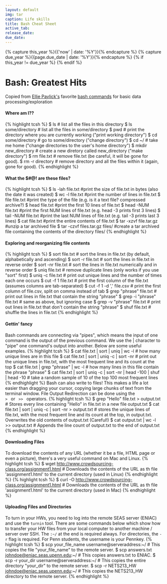 ```yaml
---
layout: default
img: tar
caption: Life skills
title: Bash Cheat Sheet
active_tab: 
release_date: 
due_date: 
---
```


<!-- Check whether the assignment is up to date -->
{% capture this_year %}{{'now' | date: '%Y'}}{% endcapture %}
{% capture due_year %}{{page.due_date | date: '%Y'}}{% endcapture %}
{% if this_year != due_year %} 
{% endif %}
<!-- End of check whether the assignment is up to date -->


Bash<span class="text-muted">: Greatest Hits</span> 
=============================================================

Copied from [Ellie Pavlick's](https://cs.brown.edu/people/epavlick/) favorite [bash commands](http://crowdsourcing-class.org/bash-commands.html) for basic data processing/exploration

#### Where am I??
{% highlight tcsh %}
$ ls # list all the files in this directory
$ ls some/directory # list all the files in some/directory
$ pwd # print the directory where you are currently working ("print working directory")
$ cd some/directory # go to some/directory ("change directory")
$ cd ~/ # take me home ("change directories to the user's home directory")
$ mkdir new_directory # create a new diretory called new_directory ("make directory")
$ rm file.txt # remove file.txt (be careful, it will be gone for good).
$ rm -r directory # remove directory and all the files within it (again, gone for good).
{% endhighlight %}

#### What the $#@! are these files?
{% highlight tcsh %}
$ ls -lah file.txt #print the size of file.txt in bytes (also the date it was created)
$ wc -l file.txt #print the number of lines in file.txt
$ file file.txt #print the type of the file (e.g. is it a text file? compressed archive?)
$ head file.txt #print the first 10 lines of file.txt
$ head -NUM file.txt #print the first NUM lines of file.txt (e.g. head -3 prints first 3 lines)
$ tail -NUM file.txt #print the last NUM lines of file.txt (e.g. tail -3 prints last 3 lines)
$ cat file.txt #print the entire contents of file.txt
$ tar -xzvf file.tar.gz #unzip a tar archived file
$ tar -czvf files.tar.gz files/ #create a tar archived file containing the contents of the directory files/
{% endhighlight %}

#### Exploring and reorganizing file contents
{% highlight tcsh %}
$ sort file.txt # sort the lines in file.txt (by default, alphabetically and ascending)
$ sort -r file.txt # sort the lines in file.txt in reverse order
$ sort -nr file.txt # sort the lines in file.txt numerically and in reverse order
$ uniq file.txt # remove duplicate lines (only works if you use "sort" first)
$ uniq -c file.txt # print out unique lines and the number of times each one occurs
$ cut -f 1 file.txt # print the first column of the file.txt (assumes columns are tab-separated)
$ cut -f 1 -d ',' file.csv # print the first column of file.csv, split on comma instead of tab
$ grep "phrase" file.txt # print out lines in file.txt that contain the string "phrase"
$ grep -i "phrase" file.txt # same as above, but ignoring case
$ grep -v "phrase" file.txt # print out lines in file.txt that don't contain the string "phrase"
$ shuf file.txt # shuffle the lines in file.txt
{% endhighlight %}

#### Gettin' fancy
Bash commands are connecting via "pipes", which means the input of one command is the output of the previous command. We use the | character to "pipe" one command's output into another. Below are some useful examples.
{% highlight tcsh %}
$ cat file.txt | sort | uniq | wc -l # how many unique lines are in this file
$ cat file.txt | sort | uniq -c | sort -nr # print out the unique lines in file.txt, with the most frequent line and its count at the top
$ cat file.txt | grep "phrase" | wc -l # how many lines in this file contain the phrase "phrase" 
$ cat file.txt | sort | uniq -c | sort -nr | head -100 | shuf | head -10 # take a random sample of 10 of the top 100 most frequent lines
{% endhighlight %}
Bash can also write to files! This makes a life a lot easier than dragging your cursor, copying large chunks of text from the terminal window. File Output Redirection can be done using the <code> > </code> or <code> >> </code> operators. 
{% highlight tcsh %}
$ grep "Hello" file.txt > output.txt # Stores every line containing "Hello" in file.txt in a new file output.txt
$ cat file.txt | sort | uniq -c | sort -nr > output.txt # stores the unique lines of file.txt, with the most frequent line and its count at the top, in output.txt. Overwrites the old contents of output.txt (Careful!)
$ cat output.txt | wc -l >> output.txt # Appends the line count of output.txt to the end of output.txt
{% endhighlight %}

#### Downloading Files
To download the contents of any URL (whether it be a file, HTML page or even a picture), there's a very useful command on Mac and Linux.
{% highlight tcsh %}
$ wget http://www.crowdsourcing-class.org/assignment1.html # Downloads the contents of the URL as th file 'assignment1.html' to the current directory (used in Linux)
{% endhighlight %}
{% highlight tcsh %}
$ curl -O http://www.crowdsourcing-class.org/assignment1.html # Downloads the contents of the URL as th file 'assignment1.html' to the current directory (used in Mac)
{% endhighlight %}

#### Uploading Files and Directories
To turn in your HWs, you need to log into the remote SEAS server (ENIAC) and use the <code>turnin</code> tool. There are some commands below which show how to transfer your HW files from your local computer to another machine / server over SSH. The <code>:~/</code> at the end is required always. For directories, the <code>-r</code> flag is required. For Penn students, the username is your Pennkey.
{% highlight tcsh %}
$ scp your_file_name username@serveraddress:~/ # This copies the file "your_file_name" to the remote server. 
$ scp answers.txt johndoe@eniac.seas.upenn.edu:~/ # This copies answers.txt to ENIAC. 
$ scp -r your_dir username@serveraddress:~/ # This copies the entire directory "your_dir" to the remote server.
$ scp -r NETS213_HW johndoe@eniac.seas.upenn.edu:~/ # This copies the NETS213_HW directory to the remote server.
{% endhighlight %}

